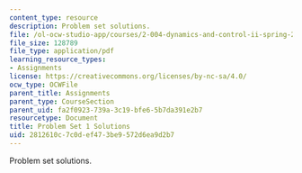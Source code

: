 ```yaml
---
content_type: resource
description: Problem set solutions.
file: /ol-ocw-studio-app/courses/2-004-dynamics-and-control-ii-spring-2008/2812610c7c0def473be9572d6ea9d2b7_ps1soln.pdf
file_size: 128789
file_type: application/pdf
learning_resource_types:
- Assignments
license: https://creativecommons.org/licenses/by-nc-sa/4.0/
ocw_type: OCWFile
parent_title: Assignments
parent_type: CourseSection
parent_uid: fa2f0923-739a-3c19-bfe6-5b7da391e2b7
resourcetype: Document
title: Problem Set 1 Solutions
uid: 2812610c-7c0d-ef47-3be9-572d6ea9d2b7
---
```

Problem set solutions.